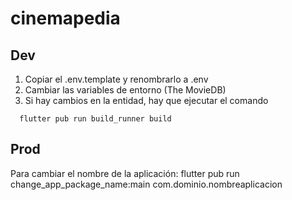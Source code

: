 # cinemapedia

## Dev

1. Copiar el .env.template y renombrarlo a .env
2. Cambiar las variables de entorno (The MovieDB)
3. Si hay cambios en la entidad, hay que ejecutar el comando

```!#bash
  flutter pub run build_runner build
```

## Prod

Para cambiar el nombre de la aplicación:
flutter pub run change_app_package_name:main com.dominio.nombreaplicacion
